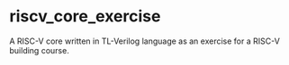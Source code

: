 # riscv_core_exercise
A RISC-V core written in TL-Verilog language as an exercise for a RISC-V building course.
